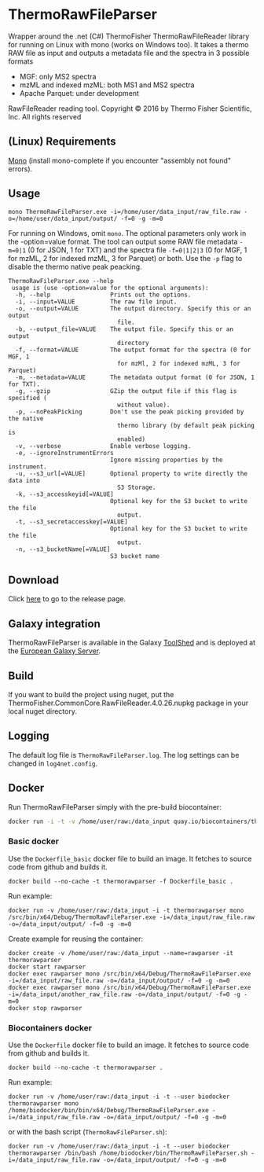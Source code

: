# ThermoRawFileParser

Wrapper around the .net (C#) ThermoFisher ThermoRawFileReader library for running on Linux with mono (works on Windows too). It takes a thermo RAW file as input and outputs a metadata file and the spectra in 3 possible formats
* MGF: only MS2 spectra
* mzML and indexed mzML: both MS1 and MS2 spectra
* Apache Parquet: under development

RawFileReader reading tool. Copyright © 2016 by Thermo Fisher Scientific, Inc. All rights reserved

## (Linux) Requirements
[Mono](https://www.mono-project.com/download/stable/#download-lin) (install mono-complete if you encounter "assembly not found" errors).

## Usage
```
mono ThermoRawFileParser.exe -i=/home/user/data_input/raw_file.raw -o=/home/user/data_input/output/ -f=0 -g -m=0
```
For running on Windows, omit `mono`. The optional parameters only work in the -option=value format. The tool can output some RAW file metadata `-m=0|1` (0 for JSON, 1 for TXT) and the spectra file `-f=0|1|2|3` (0 for MGF, 1 for mzML, 2 for indexed mzML, 3 for Parquet) or both. Use the `-p` flag to disable the thermo native peak peacking. 

```
ThermoRawFileParser.exe --help
 usage is (use -option=value for the optional arguments):
  -h, --help                 Prints out the options.
  -i, --input=VALUE          The raw file input.
  -o, --output=VALUE         The output directory. Specify this or an output
                               file.
  -b, --output_file=VALUE    The output file. Specify this or an output
                               directory
  -f, --format=VALUE         The output format for the spectra (0 for MGF, 1
                               for mzMl, 2 for indexed mzML, 3 for Parquet)
  -m, --metadata=VALUE       The metadata output format (0 for JSON, 1 for TXT).
  -g, --gzip                 GZip the output file if this flag is specified (
                               without value).
  -p, --noPeakPicking        Don't use the peak picking provided by the native
                               thermo library (by default peak picking is
                               enabled)
  -v, --verbose              Enable verbose logging.
  -e, --ignoreInstrumentErrors
                             Ignore missing properties by the instrument.
  -u, --s3_url[=VALUE]       Optional property to write directly the data into
                               S3 Storage.
  -k, --s3_accesskeyid[=VALUE]
                             Optional key for the S3 bucket to write the file
                               output.
  -t, --s3_secretaccesskey[=VALUE]
                             Optional key for the S3 bucket to write the file
                               output.
  -n, --s3_bucketName[=VALUE]
                             S3 bucket name
```

## Download

Click [here](https://github.com/compomics/ThermoRawFileParser/releases) to go to the release page.

## Galaxy integration

ThermoRawFileParser is available in the Galaxy [ToolShed](https://toolshed.g2.bx.psu.edu/view/galaxyp/thermo_raw_file_converter/a3edda696e4d) and is deployed at the [European Galaxy Server](https://usegalaxy.eu/root?tool_id=toolshed.g2.bx.psu.edu/repos/galaxyp/thermo_raw_file_converter/thermo_raw_file_converter/).

## Build

If you want to build the project using nuget, put the ThermoFisher.CommonCore.RawFileReader.4.0.26.nupkg package in your local nuget directory.

## Logging

The default log file is `ThermoRawFileParser.log`. The log settings can be changed in `log4net.config`.

## Docker

Run ThermoRawFileParser simply with the pre-build biocontainer:

```bash
docker run -i -t -v /home/user/raw:/data_input quay.io/biocontainers/thermorawfileparser:1.1.2--0 ThermoRawFileParser.sh --help
```

### Basic docker

Use the `Dockerfile_basic` docker file to build an image. It fetches to source code from github and builds it.
```
docker build --no-cache -t thermorawparser -f Dockerfile_basic .
```
Run example:
```
docker run -v /home/user/raw:/data_input -i -t thermorawparser mono /src/bin/x64/Debug/ThermoRawFileParser.exe -i=/data_input/raw_file.raw -o=/data_input/output/ -f=0 -g -m=0
```
Create example for reusing the container:
```
docker create -v /home/user/raw:/data_input --name=rawparser -it thermorawparser
docker start rawparser
docker exec rawparser mono /src/bin/x64/Debug/ThermoRawFileParser.exe -i=/data_input/raw_file.raw -o=/data_input/output/ -f=0 -g -m=0
docker exec rawparser mono /src/bin/x64/Debug/ThermoRawFileParser.exe -i=/data_input/another_raw_file.raw -o=/data_input/output/ -f=0 -g -m=0
docker stop rawparser
```

### Biocontainers docker

Use the `Dockerfile` docker file to build an image. It fetches to source code from github and builds it.
```
docker build --no-cache -t thermorawparser .
```
Run example:
```
docker run -v /home/user/raw:/data_input -i -t --user biodocker thermorawparser mono /home/biodocker/bin/bin/x64/Debug/ThermoRawFileParser.exe -i=/data_input/raw_file.raw -o=/data_input/output/ -f=0 -g -m=0
```
or with the bash script (`ThermoRawFileParser.sh`):
```
docker run -v /home/user/raw:/data_input -i -t --user biodocker thermorawparser /bin/bash /home/biodocker/bin/ThermoRawFileParser.sh -i=/data_input/raw_file.raw -o=/data_input/output/ -f=0 -g -m=0
```

